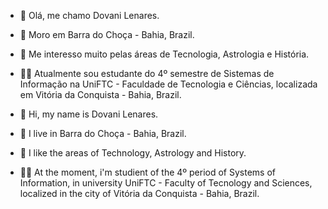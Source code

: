 - 👋 Olá, me chamo Dovani Lenares.
- 🏡 Moro em Barra do Choça - Bahia, Brazil.

- 🚀 Me interesso muito pelas áreas de Tecnologia, Astrologia e História. 

- 👨‍💻 Atualmente sou estudante do 4º semestre de Sistemas de Informação na UniFTC - Faculdade de Tecnologia e Ciências, localizada em Vitória da Conquista - Bahia, Brazil.
  


- 👋 Hi, my name is Dovani Lenares.
- 🏡 I live in Barra do Choça - Bahia, Brazil.

- 🚀 I like the areas of Technology, Astrology and History. 

- 👨‍💻 At the moment, i'm studient of the 4º period of Systems of Information, in university UniFTC - Faculty of Tecnology and Sciences, 
  localized in the city of Vitória da Conquista - Bahia, Brazil.
  


<!---
Dovani/Dovani is a ✨ special ✨ repository because its `README.md` (this file) appears on your GitHub profile.
You can click the Preview link to take a look at your changes.
--->

